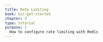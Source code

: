 ```yaml
---
title: Rate Limiting
book: kic-get-started
chapter: 3
type: tutorial
purpose: |
  How to configure rate limiting with Redis
---
```

